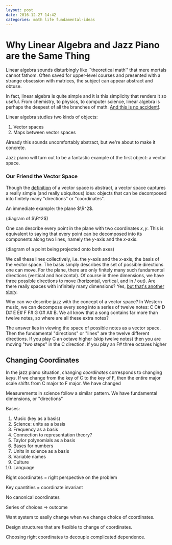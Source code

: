 ```yaml
---
layout: post
date: 2016-12-27 14:42
categories: math life fundamental-ideas
---
```


# Why Linear Algebra and Jazz Piano are the Same Thing

Linear algebra sounds disturbingly like ``theoretical math'' that mere mortals cannot fathom. Often saved for upper-level courses and presented with a strange obsession with matrices, the subject can appear abstract and obtuse.

In fact, linear algebra is quite simple and it is this simplicity that renders it so useful. From chemistry, to physics, to computer science, linear algebra is perhaps the deepest of all the branches of math. [And this is no accident!](everything-in-math-is-localization).

Linear algebra studies two kinds of objects:
1. Vector spaces
2. Maps between vector spaces

Already this sounds uncomfortably abstract, but we're about to make it concrete.

Jazz piano will turn out to be a fantastic example of the first object: a vector space. 

### Our Friend the Vector Space

Though the [definition](https://en.wikipedia.org/wiki/Vector_space) of a vector space is abstract, a vector space captures a really simple (and really ubiquitous) idea: objects that can be decomposed into finitely many "directions" or "coordinates".

An immediate example: the plane $\R^2$.

(diagram of $\R^2$)

One can describe every point in the plane with two coordinates $x, y$. This is equivalent to saying that every point can be decomposed into its components along two lines, namely the $y$-axis and the $x$-axis.

(diagram of a point being projected onto both axes)

We call these lines collectively, i.e. the $y$-axis and the $x$-axis, the basis of the vector space. The basis simply describes the set of possible directions one can move. For the plane, there are only finitely many such fundamental directions (vertical and horizontal). Of course in three dimensions, we have three possible directions to move (horizontal, vertical, and in / out). Are there really spaces with infinitely many dimensions? Yes, [but that's another story](what-breaks-down-from-finite-to-infinite?).

Why can we describe jazz with the concept of a vector space? In Western music, we can decompose every song into a series of twelve notes: C C# D D# E E# F F# G G# A# B. We all know that a song contains far more than twelve notes, so where are all these extra notes?

The answer lies in viewing the space of possible notes as a vector space. Then the fundamental "directions" or "lines" are the twelve different directions. If you play C an octave higher (skip twelve notes) then you are moving "two steps" in the C direction. If you play an F# three octaves higher 


## Changing Coordinates

In the jazz piano situation, changing *coordinates* corresponds to changing *keys*. If we change from the key of C to the key of F, then the entire major scale shifts from C major to F major. We have changed 


Measurements in science follow a similar pattern. We have fundamental dimensions, or "directions"

Bases:
1. Music (key as a basis)
2. Science: units as a basis
3. Frequency as a basis
4. Connection to representation theory?
5. Taylor polynomials as a basis
6. Bases for numbers
7. Units in science as a basis
8. Variable names
9. Culture
10. Language

Right coordinates = right perspective on the problem

Key quantities = coordinate invariant

No canonical coordinates

Series of choices => outcome

Want system to easily change when we change choice of coordinates.

Design structures that are flexible to change of coordinates.

Choosing right coordinates to decouple complicated dependence.